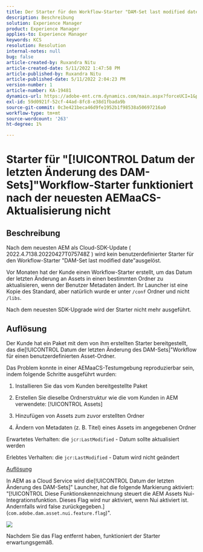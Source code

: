 ```yaml
---
title: Der Starter für den Workflow-Starter "DAM-Set last modified date"funktioniert nach der neuesten AEMaaCS-Aktualisierung nicht
description: Beschreibung
solution: Experience Manager
product: Experience Manager
applies-to: Experience Manager
keywords: KCS
resolution: Resolution
internal-notes: null
bug: false
article-created-by: Ruxandra Nitu
article-created-date: 5/11/2022 1:47:58 PM
article-published-by: Ruxandra Nitu
article-published-date: 5/11/2022 2:04:23 PM
version-number: 1
article-number: KA-19481
dynamics-url: https://adobe-ent.crm.dynamics.com/main.aspx?forceUCI=1&pagetype=entityrecord&etn=knowledgearticle&id=b0baf6f2-30d1-ec11-a7b5-00224809ccc2
exl-id: 59d0921f-52cf-44ad-8fc8-e38d1fbada9b
source-git-commit: 0c3e421beca46d9fe1952b1f98538a50697216a0
workflow-type: tm+mt
source-wordcount: '263'
ht-degree: 1%

---
```


# Starter für &quot;[!UICONTROL Datum der letzten Änderung des DAM-Sets]&quot;Workflow-Starter funktioniert nach der neuesten AEMaaCS-Aktualisierung nicht

## Beschreibung


Nach dem neuesten AEM als Cloud-SDK-Update ( 2022.4.7138.20220427T075748Z ) wird kein benutzerdefinierter Starter für den Workflow-Starter &quot;DAM-Set last modified date&quot;ausgelöst.

Vor Monaten hat der Kunde einen Workflow-Starter erstellt, um das Datum der letzten Änderung an Assets in einen bestimmten Ordner zu aktualisieren, wenn der Benutzer Metadaten ändert.
Ihr Launcher ist eine Kopie des Standard, aber natürlich wurde er unter `/conf` Ordner und nicht `/libs`.

Nach dem neuesten SDK-Upgrade wird der Starter nicht mehr ausgeführt.


## Auflösung


Der Kunde hat ein Paket mit dem von ihm erstellten Starter bereitgestellt, das die[!UICONTROL Datum der letzten Änderung des DAM-Sets]&quot;Workflow für einen benutzerdefinierten Asset-Ordner.

Das Problem konnte in einer AEMaaCS-Testumgebung reproduzierbar sein, indem folgende Schritte ausgeführt wurden:

1. Installieren Sie das vom Kunden bereitgestellte Paket

2. Erstellen Sie dieselbe Ordnerstruktur wie die vom Kunden in AEM verwendete: [!UICONTROL Assets]

3. Hinzufügen von Assets zum zuvor erstellten Ordner

4. Ändern von Metadaten (z. B. Titel) eines Assets im angegebenen Ordner

Erwartetes Verhalten: die `jcr:LastModified` - Datum sollte aktualisiert werden

Erlebtes Verhalten: die `jcr:LastModified` - Datum wird nicht geändert



<u>Auflösung</u>

In AEM as a Cloud Service wird die[!UICONTROL Datum der letzten Änderung des DAM-Sets]&quot; Launcher, hat die folgende Markierung aktiviert: &quot;[!UICONTROL Diese Funktionskennzeichnung steuert die AEM Assets Nui-Integrationsfunktion. Dieses Flag wird nur aktiviert, wenn Nui aktiviert ist. Andernfalls wird false zurückgegeben.] (`com.adobe.dam.asset.nui.feature.flag`)&quot;.

![](assets/f0aaf60a-33d1-ec11-a7b5-00224809ccc2.png)

Nachdem Sie das Flag entfernt haben, funktioniert der Starter erwartungsgemäß.

